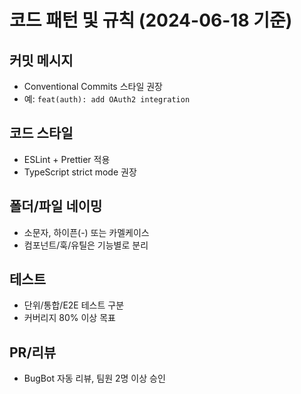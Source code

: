 # 코드 패턴 및 규칙 (2024-06-18 기준)

## 커밋 메시지
- Conventional Commits 스타일 권장
- 예: `feat(auth): add OAuth2 integration`

## 코드 스타일
- ESLint + Prettier 적용
- TypeScript strict mode 권장

## 폴더/파일 네이밍
- 소문자, 하이픈(-) 또는 카멜케이스
- 컴포넌트/훅/유틸은 기능별로 분리

## 테스트
- 단위/통합/E2E 테스트 구분
- 커버리지 80% 이상 목표

## PR/리뷰
- BugBot 자동 리뷰, 팀원 2명 이상 승인
